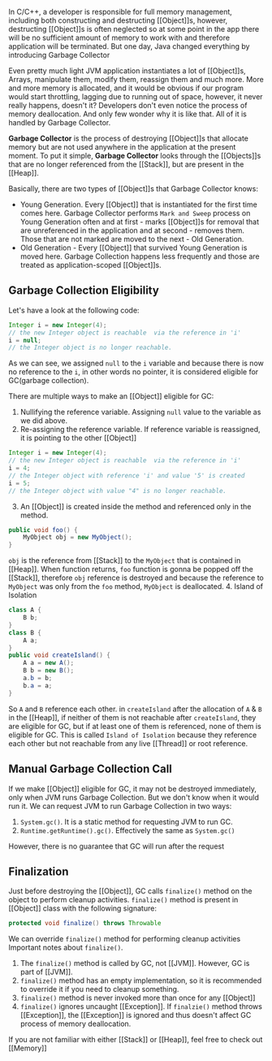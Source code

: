In C/C++, a developer is responsible for full memory management, including both constructing and destructing [[Object]]s, however, destructing [[Object]]s is often neglected so at some point in the app there will be no sufficient amount of memory to work with and therefore application will be terminated. But one day, Java changed everything by introducing Garbage Collector

Even pretty much light JVM application instantiates a lot of [[Object]]s, Arrays, manipulate them, modify them, reassign them and much more. More and more memory is allocated, and it would be obvious if our program would start throttling, lagging due to running out of space, however, it never really happens, doesn't it? Developers don't even notice the process of memory deallocation. And only few wonder why it is like that. All of it is handled by Garbage Collector. 

**Garbage Collector** is the process of destroying [[Object]]s that allocate memory but are not used anywhere in the application at the present moment. To put it simple, **Garbage Collector** looks through the [[Objects]]s that are no longer referenced from the [[Stack]], but are present in the [[Heap]].

Basically, there are two types of [[Object]]s that Garbage Collector knows:

- Young Generation. Every [[Object]] that is instantiated for the first time comes here. Garbage Collector performs `Mark and Sweep` process on Young Generation often and at first - marks [[Object]]s for removal that are unreferenced in the application and at second - removes them. Those that are not marked are moved to the next - Old Generation.
- Old Generation - Every [[Object]] that survived Young Generation is moved here. Garbage Collection happens less frequently and those are treated as application-scoped [[Object]]s.

## Garbage Collection Eligibility
Let's have a look at the following code:

```java
Integer i = new Integer(4);
// the new Integer object is reachable  via the reference in 'i' 
i = null;
// the Integer object is no longer reachable.
```
As we can see, we assigned `null` to the `i` variable and because there is now no reference to the `i`, in other words no pointer, it is considered eligible for GC(garbage collection).

There are multiple ways to make an [[Object]] eligible for GC:
1. Nullifying the reference variable. Assigning  `null` value to the variable as we did above.
2. Re-assigning the reference variable. If reference variable is reassigned, it is pointing to the other [[Object]]
```java
Integer i = new Integer(4);
// the new Integer object is reachable  via the reference in 'i' 
i = 4;
// the Integer object with reference 'i' and value '5' is created
i = 5;
// the Integer object with value "4" is no longer reachable.
```
3. An [[Object]] is created inside the method and referenced only in the method.
```java
public void foo() {
	MyObject obj = new MyObject();
}
```
`obj` is the reference  from [[Stack]] to the `MyObject` that is contained in [[Heap]]. When function returns, `foo` function is gonna be popped off the [[Stack]], therefore `obj` reference is destroyed and because the reference to `MyObject` was only from the `foo` method, `MyObject` is deallocated.
4. Island of Isolation
```java
class A {
	B b; 
}
class B { 
	A a; 
}
public void createIsland() {
	A a = new A();
	B b = new B();
	a.b = b;
	b.a = a;
}
```

So `A` and `B` reference each other. in `createIsland` after the allocation of `A` & `B` in the [[Heap]], if neither of them is not reachable after `createIsland`, they are eligible for GC, but if at least one of them is referenced, none of them is eligible for GC. This is called `Island of Isolation` because they reference each other but not reachable from any live [[Thread]] or root reference.

## Manual Garbage Collection Call
If we make [[Object]] eligible for GC, it may not be destroyed immediately, only when JVM runs Garbage Collection. But we don't know when it would run it. 
We can request JVM to run Garbage Collection in two ways:
1. `System.gc()`. It is a static method for requesting JVM to run GC.
2. `Runtime.getRuntime().gc()`. Effectively the same as `System.gc()`

However, there is no guarantee that GC will run after the request


## Finalization
Just before destroying the [[Object]], GC calls `finalize()` method on the object to perform cleanup activities. `finalize()` method is present in [[Object]] class with the following signature:
```java
protected void finalize() throws Throwable
```
We can override `finalize()` method for performing cleanup activities
Important notes about `finalize()`.

1. The `finalize()` method is called by GC, not [[JVM]]. However, GC is part of [[JVM]].
2. `finalize()` method has an empty implementation, so it is recommended to override it if you need to cleanup something.
3. `finalize()` method is never invoked more than once for any [[Object]]
4. `finalize()` ignores uncaught [[Exception]]. If `finalzie()` method throws [[Exception]], the [[Exception]] is ignored and thus doesn't affect GC process of memory deallocation.

If you are not familiar with either [[Stack]] or [[Heap]],  feel free to check out [[Memory]]